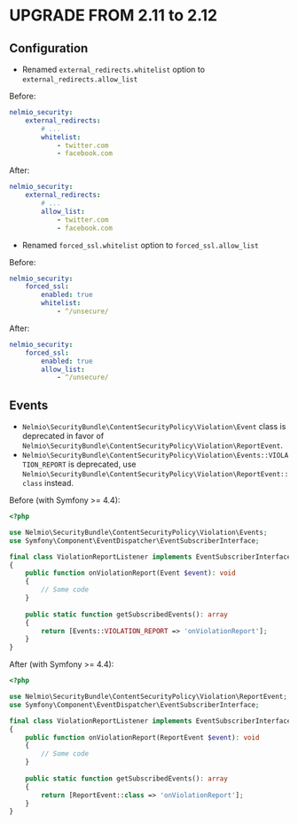UPGRADE FROM 2.11 to 2.12
=========================

Configuration
-------------

* Renamed `external_redirects.whitelist` option to `external_redirects.allow_list`

Before:
```yaml
nelmio_security:
    external_redirects:
        # ...
        whitelist:
            - twitter.com
            - facebook.com
```

After:
```yaml
nelmio_security:
    external_redirects:
        # ...
        allow_list:
            - twitter.com
            - facebook.com
```

* Renamed `forced_ssl.whitelist` option to `forced_ssl.allow_list`

Before:
```yaml
nelmio_security:
    forced_ssl:
        enabled: true
        whitelist:
            - ^/unsecure/
```

After:
```yaml
nelmio_security:
    forced_ssl:
        enabled: true
        allow_list:
            - ^/unsecure/
```

Events
------

* `Nelmio\SecurityBundle\ContentSecurityPolicy\Violation\Event` class is deprecated in favor of 
  `Nelmio\SecurityBundle\ContentSecurityPolicy\Violation\ReportEvent`.
* `Nelmio\SecurityBundle\ContentSecurityPolicy\Violation\Events::VIOLATION_REPORT` is deprecated, use
  `Nelmio\SecurityBundle\ContentSecurityPolicy\Violation\ReportEvent::class` instead.

Before (with Symfony >= 4.4):
```php
<?php

use Nelmio\SecurityBundle\ContentSecurityPolicy\Violation\Events;
use Symfony\Component\EventDispatcher\EventSubscriberInterface;

final class ViolationReportListener implements EventSubscriberInterface
{
    public function onViolationReport(Event $event): void
    {
        // Some code
    }
    
    public static function getSubscribedEvents(): array
    {
        return [Events::VIOLATION_REPORT => 'onViolationReport'];
    }
}
```

After (with Symfony >= 4.4):
```php
<?php

use Nelmio\SecurityBundle\ContentSecurityPolicy\Violation\ReportEvent;
use Symfony\Component\EventDispatcher\EventSubscriberInterface;

final class ViolationReportListener implements EventSubscriberInterface
{
    public function onViolationReport(ReportEvent $event): void
    {
        // Some code
    }
    
    public static function getSubscribedEvents(): array
    {
        return [ReportEvent::class => 'onViolationReport'];
    }
}
```
